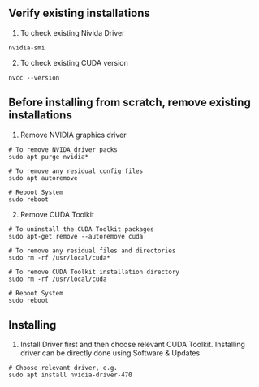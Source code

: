 ## Verify existing installations
1. To check existing Nivida Driver
```
nvidia-smi
```
2. To check existing CUDA version
```
nvcc --version
```

## Before installing from scratch, remove existing installations
1. Remove NVIDIA graphics driver
```
# To remove NVIDA driver packs
sudo apt purge nvidia*
```
```
# To remove any residual config files
sudo apt autoremove
```
```
# Reboot System
sudo reboot
```

2. Remove CUDA Toolkit
```
# To uninstall the CUDA Toolkit packages
sudo apt-get remove --autoremove cuda
```
```
# To remove any residual files and directories
sudo rm -rf /usr/local/cuda*
```
```
# To remove CUDA Toolkit installation directory
sudo rm -rf /usr/local/cuda
```
```
# Reboot System
sudo reboot
```

## Installing
1. Install Driver first and then choose relevant CUDA Toolkit. Installing driver can be directly done using Software & Updates
```
# Choose relevant driver, e.g.
sudo apt install nvidia-driver-470
```

